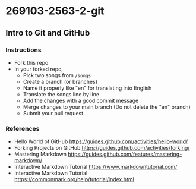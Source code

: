# 269103-2563-2-git

## Intro to Git and GitHub
### Instructions
* Fork this repo
* In your forked repo,
  * Pick two songs from `/songs`
  * Create a branch (or branches)
  * Name it properly like "en" for translating into English
  * Translate the songs line by line
  * Add the changes with a good commit message
  * Merge changes to your main branch (Do not delete the "en" branch)
  * Submit your pull request

### References
* Hello World of GitHub https://guides.github.com/activities/hello-world/
* Forking Projects on GitHub https://guides.github.com/activities/forking/
* Mastering Markdown https://guides.github.com/features/mastering-markdown/
* Interactive Markdown Tutorial https://www.markdowntutorial.com/
* Interactive Markdown Tutorial https://commonmark.org/help/tutorial/index.html
